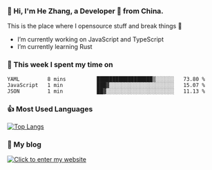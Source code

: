 ### 👋 Hi, I'm He Zhang, a Developer 🚀 from China.

This is the place where I opensource stuff and break things :rofl:

- I’m currently working on JavaScript and TypeScript
- I’m currently learning Rust

### 💪 This week I spent my time on 
<!--START_SECTION:waka-->

```text
YAML         8 mins          ██████████████████▒░░░░░░   73.80 %
JavaScript   1 min           ███▓░░░░░░░░░░░░░░░░░░░░░   15.07 %
JSON         1 min           ██▓░░░░░░░░░░░░░░░░░░░░░░   11.13 %
```

<!--END_SECTION:waka-->

### 👍 Most Used Languages
[![Top Langs](https://github-readme-stats.vercel.app/api/top-langs/?username=zhanghecool&layout=compact)](https://zhanghe.cool)

### 🌈 My blog 
[![Click to enter my website](https://cdn.jsdelivr.net/gh/zhanghecool/assets/images/gif/zhanghecools.gif)](https://zhanghe.cool)
